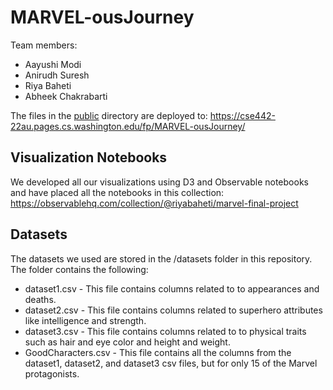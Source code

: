 # MARVEL-ousJourney

Team members:
* Aayushi Modi
* Anirudh Suresh
* Riya Baheti
* Abheek Chakrabarti

The files in the [public](/public) directory are deployed to: https://cse442-22au.pages.cs.washington.edu/fp/MARVEL-ousJourney/

## Visualization Notebooks
We developed all our visualizations using D3 and Observable notebooks and have placed all the notebooks in this collection: https://observablehq.com/collection/@riyabaheti/marvel-final-project

## Datasets
The datasets we used are stored in the /datasets folder in this repository. The folder contains the following: 
* dataset1.csv - This file contains columns related to to appearances and deaths. 
* dataset2.csv - This file contains columns related to superhero attributes like intelligence and strength.
* dataset3.csv - This file contains columns related to to physical traits such as hair and eye color and height and weight.
* GoodCharacters.csv - This file contains all the columns from the dataset1, dataset2, and dataset3 csv files, but for only 15 of the Marvel protagonists.
